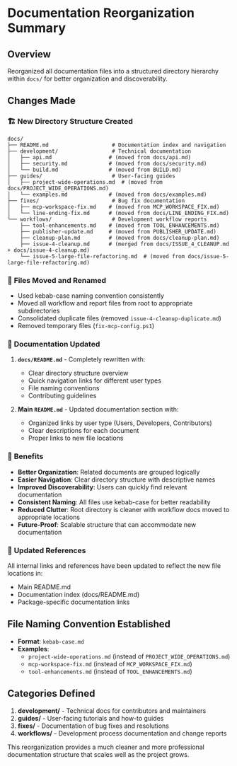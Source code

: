 # Documentation Reorganization Summary

## Overview

Reorganized all documentation files into a structured directory hierarchy within `docs/` for better organization and discoverability.

## Changes Made

### 🏗️ **New Directory Structure Created**

```
docs/
├── README.md                    # Documentation index and navigation
├── development/                 # Technical documentation
│   ├── api.md                  # (moved from docs/api.md)
│   ├── security.md             # (moved from docs/security.md)
│   └── build.md                # (moved from BUILD.md)
├── guides/                      # User-facing guides
│   ├── project-wide-operations.md  # (moved from docs/PROJECT_WIDE_OPERATIONS.md)
│   └── examples.md             # (moved from docs/examples.md)
├── fixes/                       # Bug fix documentation
│   ├── mcp-workspace-fix.md    # (moved from MCP_WORKSPACE_FIX.md)
│   └── line-ending-fix.md      # (moved from docs/LINE_ENDING_FIX.md)
└── workflows/                   # Development workflow reports
    ├── tool-enhancements.md    # (moved from TOOL_ENHANCEMENTS.md)
    ├── publisher-update.md     # (moved from PUBLISHER_UPDATE.md)
    ├── cleanup-plan.md         # (moved from docs/cleanup-plan.md)
    ├── issue-4-cleanup.md      # (merged from docs/ISSUE_4_CLEANUP.md + docs/issue-4-cleanup.md)
    └── issue-5-large-file-refactoring.md  # (moved from docs/issue-5-large-file-refactoring.md)
```

### 📁 **Files Moved and Renamed**

- Used kebab-case naming convention consistently
- Moved all workflow and report files from root to appropriate subdirectories
- Consolidated duplicate files (removed `issue-4-cleanup-duplicate.md`)
- Removed temporary files (`fix-mcp-config.ps1`)

### 📝 **Documentation Updated**

1. **`docs/README.md`** - Completely rewritten with:
   - Clear directory structure overview
   - Quick navigation links for different user types
   - File naming conventions
   - Contributing guidelines

2. **Main `README.md`** - Updated documentation section with:
   - Organized links by user type (Users, Developers, Contributors)
   - Clear descriptions for each document
   - Proper links to new file locations

### 🎯 **Benefits**

- **Better Organization**: Related documents are grouped logically
- **Easier Navigation**: Clear directory structure with descriptive names
- **Improved Discoverability**: Users can quickly find relevant documentation
- **Consistent Naming**: All files use kebab-case for better readability
- **Reduced Clutter**: Root directory is cleaner with workflow docs moved to appropriate locations
- **Future-Proof**: Scalable structure that can accommodate new documentation

### 🔗 **Updated References**

All internal links and references have been updated to reflect the new file locations in:

- Main README.md
- Documentation index (docs/README.md)
- Package-specific documentation links

## File Naming Convention Established

- **Format**: `kebab-case.md`
- **Examples**:
  - `project-wide-operations.md` (instead of `PROJECT_WIDE_OPERATIONS.md`)
  - `mcp-workspace-fix.md` (instead of `MCP_WORKSPACE_FIX.md`)
  - `tool-enhancements.md` (instead of `TOOL_ENHANCEMENTS.md`)

## Categories Defined

1. **development/** - Technical docs for contributors and maintainers
2. **guides/** - User-facing tutorials and how-to guides
3. **fixes/** - Documentation of bug fixes and resolutions
4. **workflows/** - Development process documentation and change reports

This reorganization provides a much cleaner and more professional documentation structure that scales well as the project grows.
